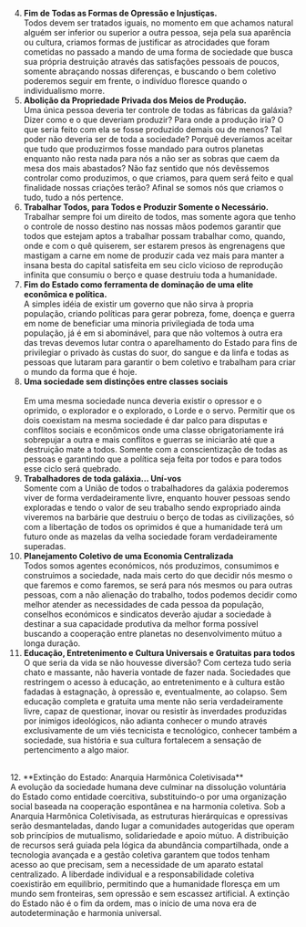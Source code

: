 4. **Fim de Todas as Formas de Opressão e Injustiças.**<br>
	Todos devem ser tratados iguais, no momento em que achamos natural alguém ser inferior ou superior a outra pessoa, seja pela sua aparência ou cultura, criamos formas de justificar as atrocidades que foram cometidas no passado a mando de uma forma de sociedade que busca sua própria destruição através das satisfações pessoais de poucos, somente abraçando nossas diferenças, e buscando o bem coletivo poderemos seguir em frente, o indivíduo floresce quando o individualismo morre.
	<br>
5. **Abolição da Propriedade Privada dos Meios de Produção.**<br>
	Uma única pessoa deveria ter controle de todas as fábricas da galáxia? Dizer como e o que deveriam produzir? Para onde a produção iria? O que seria feito com ela se fosse produzido demais ou de menos? Tal poder não deveria ser de toda a sociedade? Porquê deveríamos aceitar que tudo que produzirmos fosse mandado para outros planetas enquanto não resta nada para nós a não ser as sobras que caem da mesa dos mais abastados? Não faz sentido que nós devêssemos controlar como produzimos, o que criamos, para quem será feito e qual finalidade nossas criações terão? Afinal se somos nós que criamos o tudo, tudo a nós pertence.
	<br>
6. **Trabalhar Todos, para Todos e Produzir Somente o Necessário.**<br>
	Trabalhar sempre foi um direito de todos, mas somente agora que tenho o controle de nosso destino nas nossas mãos podemos garantir que todos que estejam aptos a trabalhar possam trabalhar como, quando, onde e com o quê quiserem, ser estarem presos às engrenagens que mastigam a carne em nome de produzir cada vez mais para manter a insana besta do capital satisfeita em seu ciclo vicioso de reprodução infinita que consumiu o berço e quase destruiu toda a humanidade.
	<Br>
7. **Fim do Estado como ferramenta de dominação de uma elite econômica e política.**<br>
    A simples idéia de existir um governo que não sirva à propria população, criando políticas para gerar pobreza, fome, doença e guerra em nome de beneficiar uma minoria privilegiada de toda uma população, já é em si abominável, para que não voltemos à outra era das trevas devemos lutar contra o aparelhamento do Estado para fins de privilegiar o privado às custas do suor, do sangue e da linfa e todas as pessoas que lutaram para garantir o bem coletivo e trabalham para criar o mundo da forma que é hoje.
    <br>
8. **Uma sociedade sem distinções entre classes sociais**<br>	
	Em uma mesma sociedade nunca deveria existir o opressor e o oprimido, o explorador e o explorado, o Lorde e o servo. Permitir que os dois coexistam na mesma sociedade é dar palco para disputas e conflitos sociais e econômicos onde uma classe obrigatoriamente irá sobrepujar a outra e mais conflitos e guerras se iniciarão até que a destruição mate a todos. Somente com a conscientização de todas as pessoas e garantindo que a política seja feita por todos e para todos esse ciclo será quebrado.
	<br>
9. **Trabalhadores de toda galáxia... Uní-vos**<br>
	   Somente com a União de todos o trabalhadores da galáxia poderemos viver de forma verdadeiramente livre, enquanto houver pessoas sendo exploradas e tendo o valor de seu trabalho sendo expropriado ainda viveremos na barbárie que destruiu o berço de todas as civilizações, só com a libertação de todos os oprimidos é que a humanidade terá um futuro onde as mazelas da velha sociedade foram verdadeiramente superadas.
	   <br>
10. **Planejamento Coletivo de uma Economia Centralizada**<br>
	   Todos somos agentes económicos, nós produzimos, consumimos e construimos a sociedade, nada mais certo do que decidir nós mesmo o que faremos e como faremos, se será para nós mesmos ou para outras pessoas, com a não alienação do trabalho, todos podemos decidir como melhor atender as necessidades de cada pessoa da população, conselhos económicos e sindicatos deverão ajudar a sociedade à destinar a sua capacidade produtiva da melhor forma possível buscando a cooperação entre planetas no desenvolvimento mútuo a longa duração.
	   <br>
11. **Educação, Entretenimento e Cultura Universais e Gratuitas para todos**<br>
	O que seria da vida se não houvesse diversão? Com certeza tudo seria chato e massante, não haveria vontade de fazer nada. Sociedades que restringem o acesso à educação, ao entretenimento e à cultura estão fadadas à estagnação, à opressão e, eventualmente, ao colapso. Sem educação completa e gratuita uma mente não seria verdadeiramente livre, capaz de questionar, inovar ou resistir às inverdades produzidas por inimigos ideológicos, não adianta conhecer o mundo através exclusivamente de um viés tecnicista e tecnológico, conhecer também a sociedade, sua história e sua cultura fortalecem a sensação de pertencimento a algo maior.
   <br>
   12. **Extinção do Estado: Anarquia Harmônica Coletivisada**<br>
    A evolução da sociedade humana deve culminar na dissolução voluntária do Estado como entidade coercitiva, substituindo-o por uma organização social baseada na cooperação espontânea e na harmonia coletiva. Sob a Anarquia Harmônica Coletivisada, as estruturas hierárquicas e opressivas serão desmanteladas, dando lugar a comunidades autogeridas que operam sob princípios de mutualismo, solidariedade e apoio mútuo. A distribuição de recursos será guiada pela lógica da abundância compartilhada, onde a tecnologia avançada e a gestão coletiva garantem que todos tenham acesso ao que precisam, sem a necessidade de um aparato estatal centralizado. A liberdade individual e a responsabilidade coletiva coexistirão em equilíbrio, permitindo que a humanidade floresça em um mundo sem fronteiras, sem opressão e sem escassez artificial. A extinção do Estado não é o fim da ordem, mas o início de uma nova era de autodeterminação e harmonia universal.
